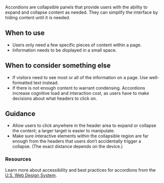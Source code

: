 Accordions are collapsible panels that provide users with the ability to expand and collapse content as needed. They can simplify the interface by hiding content until it is needed.

## When to use
- Users only need a few specific pieces of content within a page.
- Information needs to be displayed in a small space.

## When to consider something else
- If visitors need to see most or all of the information on a page. Use well-formatted text instead.
- If there is not enough content to warrant condensing. Accordions increase cognitive load and interaction cost, as users have to make decisions about what headers to click on.

## Guidance
- Allow users to click anywhere in the header area to expand or collapse the content; a larger target is easier to manipulate.
- Make sure interactive elements within the collapsible region are far enough from the headers that users don’t accidentally trigger a collapse. (The exact distance depends on the device.)

### Resources
Learn more about accessibility and best practices for accordions from the [U.S. Web Design System](https://designsystem.digital.gov/components/accordions/).
